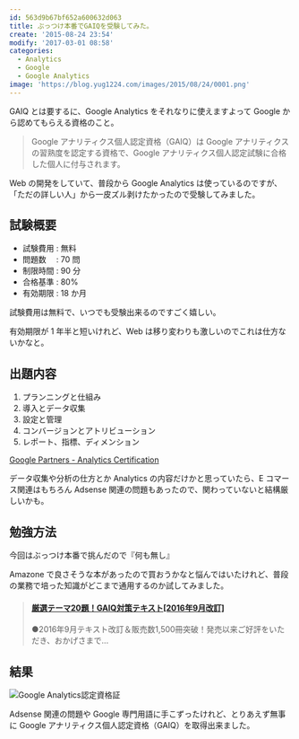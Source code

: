 ```yaml
---
id: 563d9b67bf652a600632d063
title: ぶっつけ本番でGAIQを受験してみた。
create: '2015-08-24 23:54'
modify: '2017-03-01 08:58'
categories:
  - Analytics
  - Google
  - Google Analytics
image: 'https://blog.yug1224.com/images/2015/08/24/0001.png'
---
```


GAIQ とは要するに、Google Analytics をそれなりに使えますよって Google から認めてもらえる資格のこと。

> Google アナリティクス個人認定資格（GAIQ）は Google アナリティクスの習熟度を認定する資格で、Google アナリティクス個人認定試験に合格した個人に付与されます。

Web の開発をしていて、普段から Google Analytics は使っているのですが、「ただの詳しい人」から一皮ズル剥けたかったので受験してみました。

<!-- more -->

## 試験概要

- 試験費用 : 無料
- 問題数　 : 70 問
- 制限時間 : 90 分
- 合格基準 : 80%
- 有効期限 : 18 か月

試験費用は無料で、いつでも受験出来るのですごく嬉しい。

有効期限が 1 年半と短いけれど、Web は移り変わりも激しいのでこれは仕方ないかなと。

## 出題内容

1. プランニングと仕組み
2. 導入とデータ収集
3. 設定と管理
4. コンバージョンとアトリビューション
5. レポート、指標、ディメンション

[Google Partners - Analytics Certification](https://www.google.co.jp/partners/?hl=ja#p_analyticscertification)

データ収集や分析の仕方とか Analytics の内容だけかと思っていたら、E コマース関連はもちろん Adsense 関連の問題もあったので、関わっていないと結構厳しいかも。

## 勉強方法

今回はぶっつけ本番で挑んだので『何も無し』

Amazone で良さそうな本があったので買おうかなと悩んではいたけれど、普段の業務で培った知識がどこまで通用するのか試してみました。

<blockquote class="embedly-card" data-card-key="efc9713d77434ae8b88ef22dda0a91e8" data-card-controls="0" data-card-type="article-full" data-card-align="left"><h4><a href="https://amzn.to/2MBcJFB">厳選テーマ20題！GAIQ対策テキスト[2016年9月改訂]</a></h4><p>●2016年9月テキスト改訂＆販売数1,500冊突破！発売以来ご好評をいただき、おかげさまで...</p></blockquote>

## 結果

![Google Analytics認定資格証](/images/2015/08/24/0001.png)

Adsense 関連の問題や Google 専門用語に手こずったけれど、とりあえず無事に Google アナリティクス個人認定資格（GAIQ）を取得出来ました。
